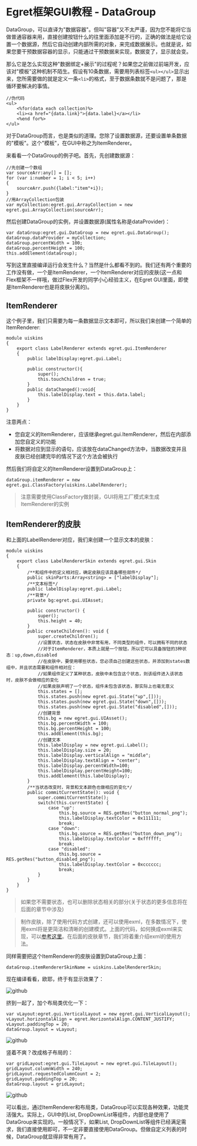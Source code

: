 Egret框架GUI教程 - DataGroup
===============

DataGroup，可以直译为"数据容器"。但叫"容器"又不太严谨，因为您不能将它当做普通容器来用，直接创建按钮什么的往里面添加是不行的，正确的做法是给它设置一个数据源，然后它自动创建内部所需的对象，来完成数据展示。也就是说，如果您要干预数据容器的显示，只能通过干预数据来实现，数据变了，显示就会变。

那么它是怎么实现这种"数据绑定+展示"的过程呢？如果您之前做过前端开发，应该对"模板"这种机制不陌生。假设有10条数据，需要用列表标签```<ul></ul>```显示出来，您所需要做的就是定义一条```<li>```的格式，至于数据条数就不是问题了，那是循环要解决的事情。

```
//伪代码
<ul>
	<%for(data each collection)%>
	<li><a href="{data.link}">{data.label}</a></li>
	<%end for%>
</ul>
```

对于DataGroup而言，也是类似的道理。您除了设置数据源，还要设置单条数据的"模板"。这个"模板"，在GUI中称之为ItemRenderer。

来看看一个DataGroup的例子吧。首先，先创建数据源：

```
//先创建一个数组
var sourceArr:any[] = [];
for (var i:number = 1; i < 5; i++)
{
    sourceArr.push({label:"item"+i});
}
//用ArrayCollection包装
var myCollection:egret.gui.ArrayCollection = new egret.gui.ArrayCollection(sourceArr);
```

然后创建DataGroup的实例，并设置数据源(属性名称是dataProvider)：

```
var dataGroup:egret.gui.DataGroup = new egret.gui.DataGroup();
dataGroup.dataProvider = myCollection;
dataGroup.percentWidth = 100;
dataGroup.percentHeight = 100;
this.addElement(dataGroup);
```

写到这里直接编译运行会发生什么？当然是什么都看不到的。我们还有两个重要的工作没有做，一个是ItemRenderer，一个ItemRenderer对应的皮肤(这一点和Flex框架不一样哦，做过Flex开发的同学小心经验主义，在Egret GUI里面，即使是ItemRenderer也是将皮肤分离的)。

ItemRenderer
-------------------------------

这个例子里，我们只需要为每一条数据显示文本即可，所以我们来创建一个简单的ItemRenderer:

```
module uiskins
{
    export class LabelRenderer extends egret.gui.ItemRenderer
    {
        public labelDisplay:egret.gui.Label;

        public constructor(){
            super();
            this.touchChildren = true;
        }
        public dataChanged():void{
            this.labelDisplay.text = this.data.label;
        }
    }
}
```

注意两点：

* 您自定义的ItemRenderer，应该继承egret.gui.ItemRenderer，然后在内部添加您自定义的功能
* 将数据对应到显示的语句，应该放在dataChanged方法中，当数据改变并且皮肤已经创建完毕的情况下这个方法会被执行

然后我们将自定义的ItemRenderer设置到DataGroup上：

```
dataGroup.itemRenderer = new egret.gui.ClassFactory(uiskins.LabelRenderer);
```
> 注意需要使用ClassFactory做封装，GUI将用工厂模式来生成ItemRenderer的实例

ItemRenderer的皮肤
--------------------------

和上面的LabelRenderer对应，我们来创建一个显示文本的皮肤：

```
module uiskins
{
    export class LabelRendererSkin extends egret.gui.Skin
    {
        /**和组件中的定义相对应，确定皮肤应该具备哪些部件*/
        public skinParts:Array<string> = ["labelDisplay"];
        /**文本标签*/
        public labelDisplay:egret.gui.Label;
        /**背景*/
        private bg:egret.gui.UIAsset;

        public constructor() {
            super();
            this.height = 40;
        }
        public createChildren(): void {
            super.createChildren();
            //设置状态，状态在皮肤中非常有用，不同类型的组件，可以拥有不同的状态
            //对于ItemRenderer，本质上就是一个按钮，所以它可以具备按钮的3种状态：up,down,disabled
            //在皮肤中，要使用哪些状态，您必须自己创建这些状态，并添加到states数组中，并且状态需要和组件相对应：
            //如果组件定义了某种状态，皮肤中未包含这个状态，则该组件进入该状态时，皮肤不会做相应的变化
            //如果皮肤声明了一个状态，组件未包含该状态，那实际上也毫无意义
            this.states = [];
            this.states.push(new egret.gui.State("up",[]));
            this.states.push(new egret.gui.State("down",[]));
            this.states.push(new egret.gui.State("disabled",[]));
            //创建背景
            this.bg = new egret.gui.UIAsset();
            this.bg.percentWidth = 100;
            this.bg.percentHeight = 100;
            this.addElement(this.bg);
            //创建文本
            this.labelDisplay = new egret.gui.Label();
            this.labelDisplay.size = 20;
            this.labelDisplay.verticalAlign = "middle";
            this.labelDisplay.textAlign = "center";
            this.labelDisplay.percentWidth=100;
            this.labelDisplay.percentHeight=100;
            this.addElement(this.labelDisplay);
        }
        /**当状态改变时，背景和文本颜色也做相应的变化*/
        public commitCurrentState(): void {
            super.commitCurrentState();
            switch(this.currentState) {
                case "up":
                    this.bg.source = RES.getRes("button_normal_png");
                    this.labelDisplay.textColor = 0x111111;
                    break;
                case "down":
                    this.bg.source = RES.getRes("button_down_png");
                    this.labelDisplay.textColor = 0xffffff;
                    break;
                case "disabled":
                    this.bg.source = RES.getRes("button_disabled_png");
                    this.labelDisplay.textColor = 0xcccccc;
                    break;
            }
        }
    }
}
```
> 如果您不需要状态，也可以删除状态相关的部分(关于状态的更多信息将在后面的章节中涉及)

> 制作皮肤，除了使用代码方式创建，还可以使用exml，在多数情况下，使用exml将是更简洁和清晰的创建模式。上面的代码，如何换成exml来实现，可以[参考这里](https://github.com/egret-labs/egret-examples/blob/master/GUIExample/src/skins/simple/DataGroupItemRenderSkin.exml)。在后面的皮肤章节，我们将着重介绍exml的使用方法。

同样需要把这个ItemRenderer的皮肤设置到DataGroup上面：

```
dataGroup.itemRendererSkinName = uiskins.LabelRendererSkin;
```

现在编译看看，欧耶，终于有显示效果了：

![github](https://raw.githubusercontent.com/NeoGuo/html5-documents/master/egret-gui/images/datagroup1.png "Egret")

挤到一起了，加个布局类优化一下：

```
var vLayout:egret.gui.VerticalLayout = new egret.gui.VerticalLayout();
vLayout.horizontalAlign = egret.HorizontalAlign.CONTENT_JUSTIFY;
vLayout.paddingTop = 20;
dataGroup.layout = vLayout;
```

![github](https://raw.githubusercontent.com/NeoGuo/html5-documents/master/egret-gui/images/datagroup2.png "Egret")

竖着不爽？改成格子布局的：

```
var gridLayout:egret.gui.TileLayout = new egret.gui.TileLayout();
gridLayout.columnWidth = 240;
gridLayout.requestedColumnCount = 2;
gridLayout.paddingTop = 20;
dataGroup.layout = gridLayout;
```

![github](https://raw.githubusercontent.com/NeoGuo/html5-documents/master/egret-gui/images/datagroup3.png "Egret")

可以看出，通过ItemRenderer和布局类，DataGroup可以实现各种效果，功能灵活强大。实际上，GUI中的List, DropDownList等组件，内部也是使用了DataGroup来实现的。一般情况下，如果List, DropDownList等组件已经满足需求，我们直接使用即可，不一定非要直接使用DataGroup。但做自定义列表的时候，DataGroup就显得非常有用了。